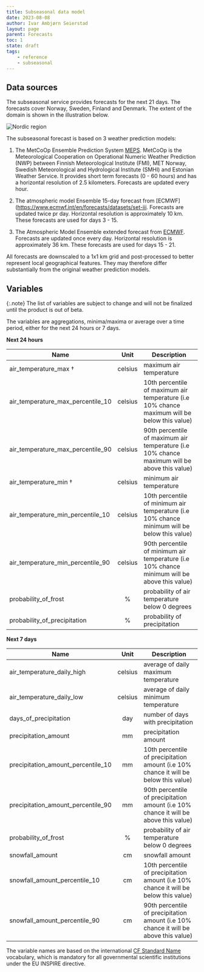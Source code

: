```yaml
---
title: Subseasonal data model
date: 2023-08-08
author: Ivar Ambjørn Seierstad
layout: page
parent: Forecasts
toc: 1
state: draft
tags:
    - reference
    - subseasonal
---
```


## Data sources

The subseasonal service provides forecasts for the next 21 days.  The forecasts cover Norway, Sweden, Finland and Denmark. The extent of the domain is shown in the illustration below.

![Nordic region](../assets/nordic.png)



The subseasonal forecast is based on 3  weather prediction models: 

1. The MetCoOp Ensemble Prediction System [MEPS](https://doi.org/10.1002/qj.3525). MetCoOp is the Meteorological Cooperation on Operational Numeric Weather Prediction (NWP) between Finnish Meteorological 
   Institute (FMI), MET Norway, Swedish Meteorological and Hydrological Institute (SMHI) and Estonian Weather Service. It provides short term forecasts (0 - 60 hours) and has a horizontal resolution of 2.5 kilometers. Forecasts are updated every hour. 
   
2. The atmospheric model Ensemble 15-day forecast from [ECMWF](https://www.ecmwf.int/en/forecasts/datasets/set-iii. Forecasts are updated twice pr day. Horizontal resolution is approximately 10 km.  These forecasts are used for days 3 - 15.

3.  The Atmospheric Model Ensemble extended forecast from [ECMWF](https://www.ecmwf.int/en/forecasts/datasets/set-iii). Forecasts are updated once every day. Horizontal resolution is approximately 36 km. These forecasts are used for days 15 - 21.


All forecasts are downscaled to a 1x1 km grid and post-processed to better represent local geographical features. They may therefore differ substantially from the original weather prediction models. 



## Variables

{:.note}
The list of variables are subject to change and will not be finalized until the product is out of beta.

The variables are aggregations, minima/maxima or average over a time period, either for the next 24 hours or 7 days. 

**Next 24 hours**

|Name|Unit|Description|
|-----|:----:|-----|
|air_temperature_max †|celsius| maximum air temperature |
|air_temperature_max_percentile_10|celsius| 10th percentile of maximum air temperature (i.e 10% chance maximum will be below this value) |
|air_temperature_max_percentile_90|celsius| 90th percentile of maximum air temperature (i.e 10% chance maximum will be above this value) |
|air_temperature_min †|celsius| minimum air temperature |
|air_temperature_min_percentile_10|celsius| 10th percentile of minimum air temperature (i.e 10% chance minimum will be below this value) |
|air_temperature_min_percentile_90|celsius| 90th percentile of minimum air temperature (i.e 10% chance minimum will be above this value) |
|probability_of_frost|%| probability of air temperature below 0 degrees |
|probability_of_precipitation|%| probability of precipitation |

**Next 7 days**

| Name                               |  Unit   | Description                                                  |
| ---------------------------------- | :-----: | ------------------------------------------------------------ |
| air_temperature_daily_high         | celsius | average of daily maximum temperature                         |
| air_temperature_daily_low          | celsius | average of daily minimum temperature                         |
| days_of_precipitation              |   day   | number of days with precipitation                            |
| precipitation_amount               |   mm    | precipitation amount                                         |
| precipitation_amount_percentile_10 |   mm    | 10th percentile of precipitation amount (i.e 10% chance it will be below this value) |
| precipitation_amount_percentile_90 |   mm    | 90th percentile of precipitation amount (i.e 10% chance it will be above this value) |
| probability_of_frost               |    %    | probability of air temperature below 0 degrees               |
| snowfall_amount                    |   cm    | snowfall amount                                              |
| snowfall_amount_percentile_10      |   cm    | 10th percentile of precipitation amount (i.e 10% chance it will be below this value) |
| snowfall_amount_percentile_90      |   cm    | 90th percentile of precipitation amount (i.e 10% chance it will be above this value) |



The variable names are based on the international [CF Standard Name](https://cfconventions.org/Data/cf-standard-names/29/build/cf-standard-name-table.html) vocabulary, which is mandatory for all governmental scientific institutions under the EU INSPIRE directive.
